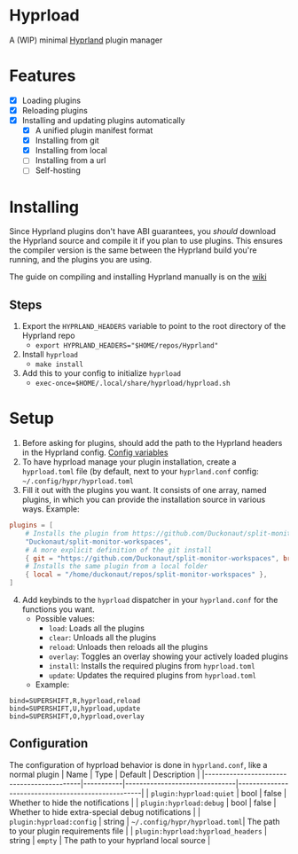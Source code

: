 # Hyprload
A (WIP) minimal [Hyprland](https://github.com/hyprwm/Hyprland) plugin manager

# Features
- [x] Loading plugins
- [x] Reloading plugins
- [x] Installing and updating plugins automatically
    - [x] A unified plugin manifest format
    - [x] Installing from git
    - [x] Installing from local
    - [ ] Installing from a url
    - [ ] Self-hosting

# Installing
Since Hyprland plugins don't have ABI guarantees, you *should* download the Hyprland source and compile it if you plan to use plugins.
This ensures the compiler version is the same between the Hyprland build you're running, and the plugins you are using.

The guide on compiling and installing Hyprland manually is on the [wiki](http://wiki.hyprland.org/Getting-Started/Installation/#manual-manual-build)

## Steps
1. Export the `HYPRLAND_HEADERS` variable to point to the root directory of the Hyprland repo
    - `export HYPRLAND_HEADERS="$HOME/repos/Hyprland"`
2. Install `hyprload`
    - `make install`
3. Add this to your config to initialize `hyprload`
    - `exec-once=$HOME/.local/share/hyprload/hyprload.sh`

# Setup
1. Before asking for plugins, should add the path to the Hyprland headers in the Hyprland config. [Config variables](##Configuration)
2. To have hyprload manage your plugin installation, create a `hyprload.toml` file (by default, next to your `hyprland.conf` config: `~/.config/hypr/hyprload.toml`
3. Fill it out with the plugins you want. It consists of one array, named plugins, in which you can provide the installation source in various ways. Example:
```toml
plugins = [
    # Installs the plugin from https://github.com/Duckonaut/split-monitor-workspaces
    "Duckonaut/split-monitor-workspaces",
    # A more explicit definition of the git install
    { git = "https://github.com/Duckonaut/split-monitor-workspaces", branch = "main", name = "split-monitor-workspaces" },
    # Installs the same plugin from a local folder
    { local = "/home/duckonaut/repos/split-monitor-workspaces" },
]
```
4. Add keybinds to the `hyprload` dispatcher in your `hyprland.conf` for the functions you want.
    - Possible values:
        - `load`: Loads all the plugins
        - `clear`: Unloads all the plugins
        - `reload`: Unloads then reloads all the plugins
        - `overlay`: Toggles an overlay showing your actively loaded plugins
        - `install`: Installs the required plugins from `hyprload.toml`
        - `update`: Updates the required plugins from `hyprload.toml`
    - Example:
```
bind=SUPERSHIFT,R,hyprload,reload
bind=SUPERSHIFT,U,hyprload,update
bind=SUPERSHIFT,O,hyprload,overlay
```

## Configuration
The configuration of hyprload behavior is done in `hyprland.conf`, like a normal plugin
| Name                                      | Type      | Default                       | Description                                       |
|-------------------------------------------|-----------|-------------------------------|---------------------------------------------------|
| `plugin:hyprload:quiet`                   | bool      | false                         | Whether to hide the notifications                 |
| `plugin:hyprload:debug`                   | bool      | false                         | Whether to hide extra-special debug notifications |
| `plugin:hyprload:config`                  | string    | `~/.config/hypr/hyprload.toml`| The path to your plugin requirements file         |
| `plugin:hyprload:hyprload_headers`        | string    | `empty`                       | The path to your hyprland local source            |
